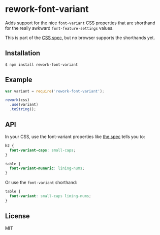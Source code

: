 # rework-font-variant

  Adds support for the nice `font-variant` CSS properties that are shorthand for the really awkward `font-feature-settings` values. 

  This is part of the [CSS spec](http://www.w3.org/TR/css3-fonts/#font-rend-props), but no browser supports the shorthands yet.

## Installation

    $ npm install rework-font-variant

## Example

```js
var variant = require('rework-font-variant');

rework(css)
  .use(variant)
  .toString();
```

## API

  In your CSS, use the font-variant properties like [the spec](http://www.w3.org/TR/css3-fonts/#font-rend-props) tells you to:

```css
h2 {
  font-variant-caps: small-caps;
}

table {
  font-variant-numeric: lining-nums;
}
```

  Or use the `font-variant` shorthand:

```css
table {
  font-variant: small-caps lining-nums;
}
```

## License

  MIT
